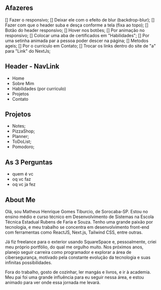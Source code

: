 ## Afazeres

[] Fazer o responsivo;
[] Deixar ele com o efeito de blur (backdrop-blur);
[] Fazer com que o header suba e desça conforme a tela (fixa ao topo);
[] Botão do header responsivo;
[] Hover nos botões;
[] Por animação no responsivo;
[] Colocar uma aba de certificados em "Habilidades";
[] Por uma setinha animada par a pessoa poder descer na página;
[] Metodos ageis;
[] Por o curriculo em Contato;
[] Trocar os links dentro do site de "a" para "Link" do NextJs;

## Header - NavLink

- Home
- Sobre Mim
- Habilidades (por curriculo)
- Projetos
- Contato

## Projetos

- Notes;
- PizzaShop;
- Planner;
- ToDoList;
- Pomodoro;

## As 3 Perguntas

- quem é vc
- oq vc faz
- oq vc ja fez

## About Me

Olá, sou Matheus Henrique Gomes Tiburcio, de Sorocaba-SP. Estou no ensino médio e curso técnico em Desenvolvimento de Sistemas na Escola Técnica Estadual Rubens de Faria e Souza. Tenho uma grande paixão por tecnologia, e meu trabalho se concentra em desenvolvimento front-end com ferramentas como ReactJS, Next.js, Tailwind CSS, entre outras.

Já fiz freelance para o exterior usando SquareSpace e, pessoalmente, criei meu próprio portfólio, do qual me orgulho muito. Nos próximos anos, planejo seguir carreira como programador e explorar a área de cibersegurança, motivado pela constante evolução da tecnologia e suas infinitas possibilidades.

Fora do trabalho, gosto de cozinhar, ler mangás e livros, e ir à academia. Meu pai foi uma grande influência para eu seguir nessa área, e estou animado para ver onde essa jornada me levará.

